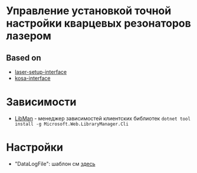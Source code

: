 # Управление установкой точной настройки кварцевых резонаторов лазером

## Based on
* [laser-setup-interface](https://github.com/ololoshka2871/Laser-setup-interface)
* [kosa-interface](https://github.com/ololoshka2871/kosa-interface)

# Зависимости
* [LibMan](https://learn.microsoft.com/ru-ru/aspnet/core/client-side/libman/libman-cli?view=aspnetcore-7.0) - менеджер зависимостей клиентских библиотек
    `dotnet tool install -g Microsoft.Web.LibraryManager.Cli`

# Настройки
- "DataLogFile": шаблон см [здесь](https://docs.rs/chrono/latest/chrono/struct.DateTime.html#method.format)